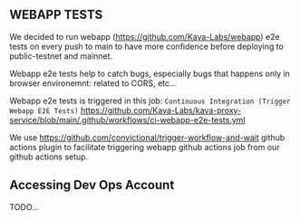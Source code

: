 ## WEBAPP TESTS

We decided to run webapp (https://github.com/Kava-Labs/webapp) e2e tests on every push to main to have more confidence before deploying to public-testnet and mainnet.

Webapp e2e tests help to catch bugs, especially bugs that happens only in browser environemnt: related to CORS, etc...

Webapp e2e tests is triggered in this job: `Continuous Integration (Trigger Webapp E2E Tests)` https://github.com/Kava-Labs/kava-proxy-service/blob/main/.github/workflows/ci-webapp-e2e-tests.yml

We use https://github.com/convictional/trigger-workflow-and-wait github actions plugin to facilitate triggering webapp github actions job from our github actions setup.

## Accessing Dev Ops Account

TODO...
